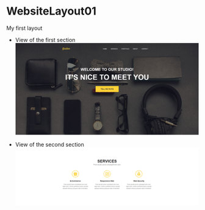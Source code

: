 # WebsiteLayout01

My first layout

* View of the first section
![alt text](screenshots/header.png)

* View of the second section
![alt text](screenshots/second_section.png)
